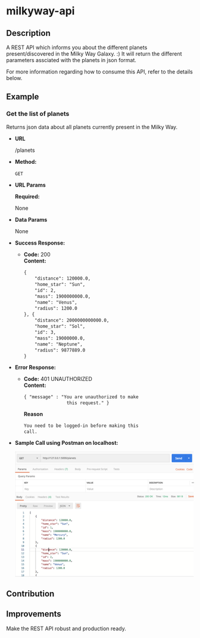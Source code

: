 # milkyway-api

## Description
A REST API which informs you about the different 
planets present/discovered in the Milky Way Galaxy. :)
It will return the different parameters assciated with
the planets in json format.

For more information regarding how to consume this API,
refer to the details below.
 
## Example
### Get the list of planets
Returns json data about all planets currently present in the Milky Way.

* **URL**

    /planets

* **Method:**

  `GET`
  
*  **URL Params**

   **Required:**
 
   None

* **Data Params**

  None

* **Success Response:**

  * **Code:** 200 <br />
    **Content:**
    
        {
            "distance": 120000.0,
            "home_star": "Sun",
            "id": 2,
            "mass": 1900000000.0,
            "name": "Venus",
            "radius": 1200.0
        }, {
            "distance": 2000000000000.0,
            "home_star": "Sol",
            "id": 3,
            "mass": 19000000.0,
            "name": "Neptune",
            "radius": 9877889.0
        }
 
* **Error Response:**
  * **Code:** 401 UNAUTHORIZED <br />
    **Content:** 
    
        { "message" : "You are unauthorized to make 
                        this request." }
    
    **Reason**
        
        You need to be logged-in before making this 
        call.

* **Sample Call using Postman on localhost:**

    ![get_planets_image](images/get_planets.png)
    
## Contribution

## Improvements
Make the REST API robust and production ready.